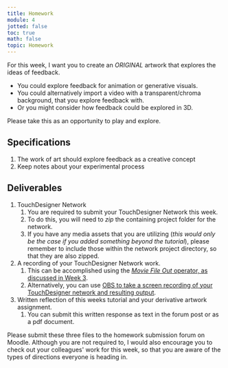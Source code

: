 ```yaml
---
title: Homework
module: 4
jotted: false
toc: true
math: false
topic: Homework
---
```



For this week, I want you to create an _ORIGINAL_ artwork that explores the ideas of feedback.

- You could explore feedback for animation or generative visuals.
- You could alternatively import a video with a transparent/chroma background, that you explore feedback with.
- Or you might consider how feedback could be explored in 3D.

Please take this as an opportunity to play and explore.

## Specifications

1. The work of art should explore feedback as a creative concept
2. Keep notes about your experimental process


## Deliverables

1. TouchDesigner Network
	1. You are required to submit your TouchDesigner Network this week.
	2. To do this, you will need to _zip_ the containing project folder for the network.
	3. If you have any media assets that you are utilizing (_this would only be the case if you added something beyond the tutorial_), please remember to include those within the network project directory, so that they are also zipped.
2. A recording of your TouchDesigner Network work.
	1. This can be accomplished using the [_Movie File Out_ operator, as discussed in Week 3]({{site.baseurl}}/modules/week-3/recordVideoOut/).
	2. Alternatively, you can use [OBS to take a screen recording of your TouchDesigner network and resulting output]({{site.baseurl}}/modules/week-2/captureYourDisplay/).
3. Written reflection of this weeks tutorial and your derivative artwork assignment.
	1. You can submit this written response as text in the forum post or as a pdf document.


Please submit these three files to the homework submission forum on Moodle. Although you are not required to, I would also encourage you to check out your colleagues' work for this week, so that you are aware of the types of directions everyone is heading in.
